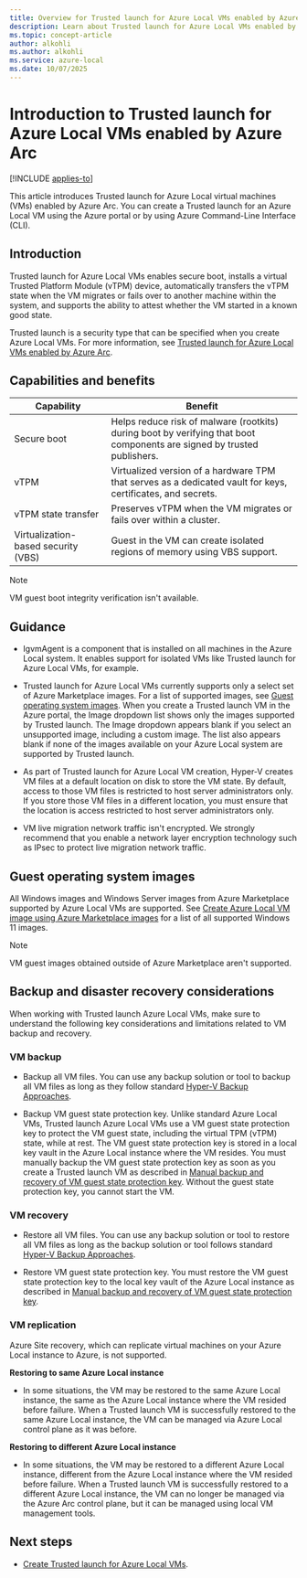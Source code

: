 ```yaml
---
title: Overview for Trusted launch for Azure Local VMs enabled by Azure Arc
description: Learn about Trusted launch for Azure Local VMs enabled by Azure Arc.
ms.topic: concept-article
author: alkohli
ms.author: alkohli
ms.service: azure-local
ms.date: 10/07/2025
---
```


# Introduction to Trusted launch for Azure Local VMs enabled by Azure Arc

[!INCLUDE [applies-to](../includes/hci-applies-to-23h2.md)]

This article introduces Trusted launch for Azure Local virtual machines (VMs) enabled by Azure Arc. You can create a Trusted launch for an Azure Local VM using the Azure portal or by using Azure Command-Line Interface (CLI).

## Introduction

Trusted launch for Azure Local VMs enables secure boot, installs a virtual Trusted Platform Module (vTPM) device, automatically transfers the vTPM state when the VM migrates or fails over to another machine within the system, and supports the ability to attest whether the VM started in a known good state.

Trusted launch is a security type that can be specified when you create Azure Local VMs. For more information, see [Trusted launch for Azure Local VMs enabled by Azure Arc](https://techcommunity.microsoft.com/t5/security-compliance-and-identity/trusted-launch-for-azure-arc-vms-on-azure-stack-hci-version-23h2/ba-p/3978051).

## Capabilities and benefits

| Capability | Benefit |
|----|----|
| Secure boot | Helps reduce risk of malware (rootkits) during boot by verifying that boot components are signed by trusted publishers. |
| vTPM | Virtualized version of a hardware TPM that serves as a dedicated vault for keys, certificates, and secrets.  |
| vTPM state transfer| Preserves vTPM when the VM migrates or fails over within a cluster. |
| Virtualization-based security (VBS) | Guest in the VM can create isolated regions of memory using VBS support. |

> [!NOTE]
> VM guest boot integrity verification isn't available.

## Guidance

- IgvmAgent is a component that is installed on all machines in the Azure Local system. It enables support for isolated VMs like Trusted launch for Azure Local VMs, for example.

- Trusted launch for Azure Local VMs currently supports only a select set of Azure Marketplace images. For a list of supported images, see [Guest operating system images](#guest-operating-system-images). When you create a Trusted launch VM in the Azure portal, the Image dropdown list shows only the images supported by Trusted launch. The Image dropdown appears blank if you select an unsupported image, including a custom image. The list also appears blank if none of the images available on your Azure Local system are supported by Trusted launch.

- As part of Trusted launch for Azure Local VM creation, Hyper-V creates VM files at a default location on disk to store the VM state. By default, access to those VM files is restricted to host server administrators only. If you store those VM files in a different location, you must ensure that the location is access restricted to host server administrators only.

- VM live migration network traffic isn't encrypted. We strongly recommend that you enable a network layer encryption technology such as IPsec to protect live migration network traffic.

## Guest operating system images

All Windows images and Windows Server images from Azure Marketplace supported by Azure Local VMs are supported. See [Create Azure Local VM image using Azure Marketplace images](/azure-stack/hci/manage/virtual-machine-image-azure-marketplace?tabs=azurecli) for a list of all supported Windows 11 images.

> [!NOTE]
> VM guest images obtained outside of Azure Marketplace aren't supported.

## Backup and disaster recovery considerations

When working with Trusted launch Azure Local VMs, make sure to understand the following key considerations and limitations related to VM backup and recovery. 

### VM backup

- Backup all VM files. You can use any backup solution or tool to backup all VM files as long as they follow standard [Hyper-V Backup Approaches](/virtualization/hyper-v-on-windows/reference/hypervbackupapproaches).  

- Backup VM guest state protection key. Unlike standard Azure Local VMs, Trusted launch Azure Local VMs use a VM guest state protection key to protect the VM guest state, including the virtual TPM (vTPM) state, while at rest. The VM guest state protection key is stored in a local key vault in the Azure Local instance where the VM resides. You must manually backup the VM guest state protection key as soon as you create a Trusted launch VM as described in [Manual backup and recovery of VM guest state protection key](trusted-launch-vm-import-key.md). Without the guest state protection key, you cannot start the VM.

### VM recovery

- Restore all VM files. You can use any backup solution or tool to restore all VM files as long as the backup solution or tool follows standard [Hyper-V Backup Approaches](/virtualization/hyper-v-on-windows/reference/hypervbackupapproaches).

- Restore VM guest state protection key. You must restore the VM guest state protection key to the local key vault of the Azure Local instance as described in [Manual backup and recovery of VM guest state protection key](trusted-launch-vm-import-key.md).

### VM replication

Azure Site recovery, which can replicate virtual machines on your Azure Local instance to Azure, is not supported.

**Restoring to same Azure Local instance**

- In some situations, the VM may be restored to the same Azure Local instance, the same as the Azure Local instance where the VM resided before failure. When a Trusted launch VM is successfully restored to the same Azure Local instance, the VM can be managed via Azure Local control plane as it was before.

**Restoring to different Azure Local instance**

- In some situations, the VM may be restored to a different Azure Local instance, different from the Azure Local instance where the VM resided before failure. When a Trusted launch VM is successfully restored to a different Azure Local instance, the VM can no longer be managed via the Azure Arc control plane, but it can be managed using local VM management tools.

## Next steps

- [Create Trusted launch for Azure Local VMs](create-arc-virtual-machines.md).
